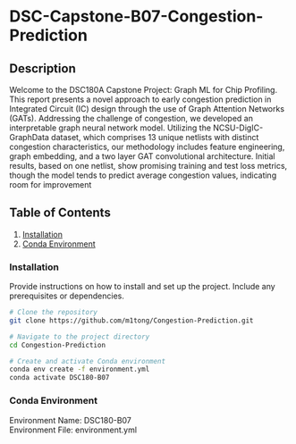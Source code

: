 # DSC-Capstone-B07-Congestion-Prediction

## Description
Welcome to the DSC180A Capstone Project: Graph ML for Chip Profiling. This report presents a novel approach to early congestion prediction in Integrated Circuit (IC) design through the use of Graph Attention Networks (GATs). Addressing the challenge of congestion, we developed an interpretable graph neural network model. Utilizing the NCSU-DigIC-GraphData dataset, which comprises 13 unique netlists with distinct congestion characteristics, our methodology includes feature engineering, graph embedding, and a two layer GAT convolutional architecture. Initial results, based on one netlist, show promising training and test loss metrics, though the model tends to predict average congestion values, indicating room for improvement

## Table of Contents

1. [Installation](#installation)
2. [Conda Environment](#conda-environment)

### Installation

Provide instructions on how to install and set up the project. Include any prerequisites or dependencies.

```bash
# Clone the repository
git clone https://github.com/m1tong/Congestion-Prediction.git

# Navigate to the project directory
cd Congestion-Prediction

# Create and activate Conda environment
conda env create -f environment.yml
conda activate DSC180-B07
```

### Conda Environment
Environment Name: DSC180-B07 <br>
Environment File: environment.yml



